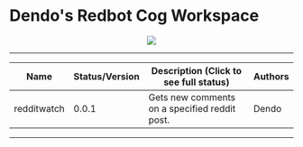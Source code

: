 # Dendo's Redbot Cog Workspace
<p align="center">
  <a href="https://github.com/Cog-Creators/Red-DiscordBot/tree/V3/develop"><img src="https://img.shields.io/badge/Red%20DiscordBot-V3-red.svg"></a>
</p>

---
| Name          | Status/Version   | Description (Click to see full status)                                                                                                                                                            | Authors                                  |
|---------------|------------------|---------------------------------------------------------------------------------------------------------------------------------------------------------------------------------------------------|------------------------------------------|
| redditwatch   | 0.0.1            | Gets new comments on a specified reddit post.                                                                                                                                                     | Dendo                                    |
---
